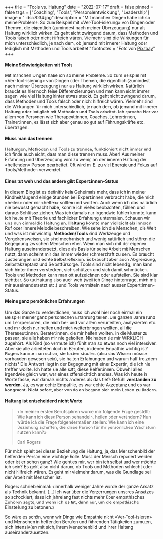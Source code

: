 +++
title = "Tools vs. Haltung"
date = "2022-07-17"
draft = false
pinned = false
tags = ["Coaching", "Tools", "Personalentwicklung", "Leadership"]
image = "_dsc7034.jpg"
description = "Mit manchen Dingen habe ich so meine Probleme. So zum Beispiel mit «Ver-Tool-isierung» von Dingen oder Themen, die eigentlich (zumindest nach meiner Überzeugung) nur als Haltung wirklich wirken. Es geht nicht zwingend darum, dass Methoden und Tools falsch oder nicht hilfreich wären. Vielmehr sind die Wirkungen für mich unterschiedlich, je nach dem, ob jemand mit innerer Haltung oder lediglich mit Methoden und Tools arbeitet."
footnotes = "Foto von [Pixabay](<Foto von Pixabay: https://www.pexels.com/de-de/foto/zwei-leute-die-auf-pier-gehen-220836/>)"
+++
#### Meine Schwierigkeiten mit Tools

Mit manchen Dingen habe ich so meine Probleme. So zum Beispiel mit «Ver-Tool-isierung» von Dingen oder Themen, die eigentlich (zumindest nach meiner Überzeugung) nur als Haltung wirklich wirken. Natürlich braucht es hier noch feine Differenzierungen und man kann nicht immer sagen, wie viel Haltung hinter etwas steckt. Es geht nicht zwingend darum, dass Methoden und Tools falsch oder nicht hilfreich wären. Vielmehr sind die Wirkungen für mich unterschiedlich, je nach dem, ob jemand mit innerer Haltung oder lediglich mit Methoden und Tools arbeitet. Ich spreche hier vor allem von Personen wie Therapeut:innen, Coaches, Lehrer:innen, Trainer:innen, es lässt sich aber genau so gut auf Führungskräfte etc. übertragen. 

#### Muss man das trennen

Haltungen, Methoden und Tools zu trennen, funktioniert nicht immer und ich finde auch nicht, dass man diese trennen muss. Aber! Aus meiner Erfahrung und Überzeugung wird zu wenig an der inneren Haltung der «helfenden» Person gearbeitet. Oft wird m. E. zu viel Energie und Fokus auf Tools/Methoden verwendet. 

#### Eines tut weh und das andere gibt Expert:innen-Status

In diesem Blog ist es definitiv kein Geheimnis mehr, dass ich in meiner Kindheit/Jugend einige Stunden bei Expert:innen verbracht habe, die mich «heilen» oder mir «helfen» sollten und wollten. Auch wenn ich das natürlich nie bewusst gemacht habe, konnte ich vieles beobachten, fühlen und daraus Schlüsse ziehen. Was ich damals nur irgendwie fühlen konnte, kann ich heute mit Theorie und fachlicher Erfahrung untermalen. Schauen wir uns nun einmal die Haltung an. **Haltung** könnte man vielleicht als inneren Ruf oder innere Melodie beschreiben. Wie sehe ich die Menschen, die Welt und was ist mir wichtig. **Methoden/Tools** sind Werkzeuge und Vorgehensweisen, sie sind mechanisch und wenig natürlich und stören die Begegnung zwischen Menschen eher. Wenn man sich mit der eigenen Haltung auseinandersetzt, diese als Basis für seine Arbeit mit Menschen nutzt, dann scheint mir das immer wieder schmerzhaft zu sein. Es braucht Justierungen und echte Selbstreflexion. Es braucht aber auch Abgrenzung, Selbstakzeptanz und Selbstfürsorge. Tools sind nicht lebendig, man kann sich hinter ihnen verstecken, sich schützen und sich damit schmücken. Tools und Methoden kann man oft aufzeichnen oder aufstellen. Sie sind klar sichtbar. So tut Haltung also auch weh (weil ich Dinge hinterfrage, mich mit mir auseinandersetzt etc.) und Tools vermitteln nach aussen Expert:innen-Status. 

#### Meine ganz persönlichen Erfahrungen

Um das Ganze zu verdeutlichen, muss ich wohl hier noch einmal ein Beispiel meiner ganz persönlichen Erfahrung teilen. Die ganzen Jahre rund um Lehrpersonen, die mich be- und vor allem verurteilten, analysierten etc. und mir doch nur helfen und mich weiterbringen wollten, all die Therapeut:innen, Berater:innen, die mir helfen wollten, in die Muster zu passen, sie alle haben mir nie geholfen. Nie haben sie mir WIRKLICH zugehört. Als Kind (so vermute ich) fühlt man so etwas noch viel intensiver. Aber sie alle arbeiteten doch in Berufen, in denen Empathie wichtig ist? Rogers kannte man schon, sie hatten studiert (also das Wissen müsste vorhanden gewesen sein), sie hatten Erfahrungen und warum half trotzdem nichts? Die Antwort liegt in der Begegnung mit einer Expertin, die ich nie treffen wollte. Ich hatte sie alle satt, diese Helfer:innen. Obwohl alles irgendwie gleich war, war eines offensichtlich anders. Was ich heute in Worte fasse, war damals nichts anderes als das tiefe Gefühl **verstanden zu werden**. Ja, es war echte Empathie, es war echte Akzeptanz und es war kongruent. Nicht sofort, aber von da an begann sich mein Leben zu ändern.

#### Haltung ist entscheidend nicht Worte

> «In meinen ersten Berufsjahren wurde mir folgende Frage gestellt: Wie kann ich diese Person behandeln, heilen oder verändern? Nun würde ich die Frage folgendermaßen stellen: Wie kann ich eine Beziehung schaffen, die diese Person für ihr persönliches Wachstum nutzen kann?» 
>
> Carl Rogers

Für mich spielt bei dieser Beziehung die Haltung, ja, das Menschenbild der helfenden Person eine wichtige Rolle. Muss der Mensch repariert werden oder ist er schon ganz? Wie geht es mir, wer bin ich selbst und wer möchte ich sein? Es geht also nicht darum, ob Tools und Methoden schlecht oder nicht hilfreich wären. Es geht mir vielmehr darum, was die Grundlage bei der Arbeit mit Menschen ist. 

Rogers schrieb einmal: «innerhalb weniger Jahre wurde der ganze Ansatz als Technik bekannt. \[...] Ich war über die Verzerrungen unseres Ansatzes so schockiert, dass ich jahrelang fast nichts mehr über empathisches Zuhören sagte, und wenn ich es tat, dann nur, um die empathische Einstellung zu betonen.»

So wäre es schön, wenn wir Dinge wie Empathie nicht «Ver-Tool-isieren» und Menschen in helfenden Berufen und führenden Tätigkeiten zumuten, sich intensiv(er) mit sich, ihrem Menschenbild und ihrer Haltung auseinanderzusetzen.